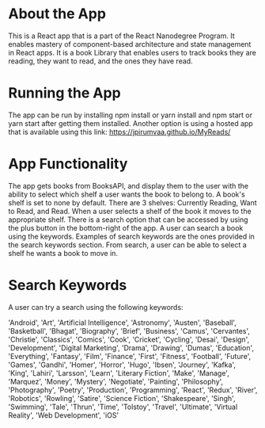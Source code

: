# About the App
This is a React app that is a part of the React Nanodegree Program. It enables mastery of component-based architecture  and state management in React apps. 
It is a book Library that enables users to track books they are reading, they want to read, and the ones they have read.

# Running the App
The app can be run by installing npm install or yarn install and npm start or yarn start after getting them installed.
Another option is using a hosted app that is available using this link: https://jpirumvaa.github.io/MyReads/

# App Functionality

The app gets books from BooksAPI, and display them to the user with the ability to select which shelf a user wants the book to belong to. A book's shelf is set to none by default.
There are 3 shelves: Currently Reading, Want to Read, and Read. When a user selects a shelf of the book it moves to the appropriate shelf.
There is a search option that can be accessed by using the plus button in the bottom-right of the app. A user can search a book using the keywords. Examples of search keywords are the ones provided in the search keywords section.
From search, a user can be able to select a shelf he wants a book to move in.

# Search Keywords
A user can try a search using the following keywords:

'Android', 'Art', 'Artificial Intelligence', 'Astronomy', 'Austen', 'Baseball', 'Basketball', 'Bhagat', 'Biography', 'Brief', 'Business', 'Camus', 'Cervantes', 'Christie', 'Classics', 'Comics', 'Cook', 'Cricket', 'Cycling', 'Desai', 'Design', 'Development', 'Digital Marketing', 'Drama', 'Drawing', 'Dumas', 'Education', 'Everything', 'Fantasy', 'Film', 'Finance', 'First', 'Fitness', 'Football', 'Future', 'Games', 'Gandhi', 'Homer', 'Horror', 'Hugo', 'Ibsen', 'Journey', 'Kafka', 'King', 'Lahiri', 'Larsson', 'Learn', 'Literary Fiction', 'Make', 'Manage', 'Marquez', 'Money', 'Mystery', 'Negotiate', 'Painting', 'Philosophy', 'Photography', 'Poetry', 'Production', 'Programming', 'React', 'Redux', 'River', 'Robotics', 'Rowling', 'Satire', 'Science Fiction', 'Shakespeare', 'Singh', 'Swimming', 'Tale', 'Thrun', 'Time', 'Tolstoy', 'Travel', 'Ultimate', 'Virtual Reality', 'Web Development', 'iOS'
